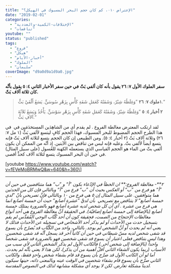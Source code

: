 ```yaml
---
title: "الإعتراض ٠١٠، كم كان حجم البحر المسبوك في الهيكل؟"
date: "2019-02-01"
categories: 
  - "الإختلافات-الكمية-والعددية"
  - "تناقضات"
youtube: ""
status: "published"
tags: 
  - "فروع"
  - "هيكل"
  - "أخبار-الأيام"
  - "الملوك"
  - "سليمان"
coverImage: "d9a0d9a1d9a0.jpg"
---
```


**سفر الملوك الأول ٧: ٢٦ يقول بأنه كان ألفي بَثّ** **في حين سفر الأخبار الثاني ٤: ٥ يقول بأنَّه كان ثلاثة آلاف بَثّ.**

> **١ملوك ٧**: **٢٦** ”وَغِلَظُهُ شِبْرٌ، وَشَفَتُهُ كَعَمَلِ شَفَةِ كَأْسٍ بِزَهْرِ سُوسَنٍّ. يَسَعُ أَلْفَيْ بَثٍّ.“
> 
> **٢ أخبار ٤**: **٥** ”وَغِلَظُهُ شِبْرٌ، وَشَفَتُهُ كَعَمَلِ شَفَةِ كَأْسٍ بِزَهْرِ سَوْسَنٍّ. يَأْخُذُ وَيَسَعُ ثَلاَثَةَ آلاَفِ بَثٍّ.“

لقد ارتكب المعترض مغالطة الفروع . لم يقدم أي من الشاهِدَين المستخدَمَين في  في هذا الطرح الحجم المضبوط للبحر المسبوك، فهذا الحجم كافٍ ليتسع لألفي بَثٍّ (١ مل ٧: ٢٦) وثلاثة آلاف بَثّ (٢ أخبار ٤: ٥). ومن الطبيعي إن كان الحجم يتسع لثلاثة آلاف بَثّ فإنه يتسع أيضاً لألفي بثّ. وعليه فإنه ليس من تناقض بين الآيتين. إذ أنَّه من الممكن أن يكون ألفي بثّ من الماء هو الحجم القياسي الذي يستعمله الكهنة للغُسول (على سبيل المثال) في حين أن البحر المسبوك يتسع لثلاثة آلاف كحدٍّ أقصى.

\[youtube https://www.youtube.com/watch?v=fEVeMoBRMwQ&w=640&h=360\]

* * *

_٢**\- مغالطة الفروع:** ان الخطأ في الإدّعاء بكون ”أ“ و ”ب“ هما متناقضين في حين أن ”أ“ هو فرع من ”ب“ أو العكس بحيث أن ”ب“ فرع من ”أ“ وبالتالي فإن كل من الحدثين هما متوافقين. على سبيل المثال إن ٥ هي فرع من ١٠ وبالتالي فإنَّ تصريحي بأنّ ”لدي خمسة أصابع“ لا يتناقض مع تصريحي  بأن لديَّ ”عشرة أصابع“ حيث أن خمسة أصابع انما هي فرع من عشرة . أي أن كل شخص لديه عشرة أصابع فهو بالضرورة يمتلك خمسة أصابع (بالإضافة إلى خمسة أصابع إضافيّة). في الحقيقة أنَّ مغالطة الفروع هي أحد أنواع مغالطات الإحتجاج من الصمت، فحقيقة كون أن أحد كُتَّاب الوحي المُقدَّس لم يقم بتسجيل حدث من الأحداث أو لم يذكر أحد الأشخاص في تسجيله عن الأحداث فذلك لا يعني أنه لم يحدث أو أنَّ الشخص لم يوجد. بالتالي، واحد من الكُتَّاب قد يُصرّح بأن يسوع قد شفى شخص لديه مسّ شيطاني في حين أن كاتباً آخر قد يسجل أنَّه قد شفى شخصين. وهذا ليس بتناقض فعلى اعتبار أن يسوع قد شفى شخصين فهو بالضرورة قد شفى شخصاً واحداً (بالإضافة إلى شخص آخر.) فالكاتب الأول لم يذكر الشخص الثاني لأي سبب من الأسباب (ربما يكون الشفاء الثاني أقلّ أهمية من أن يذكر)، لكن هذا لا يعني بأنَّه لم يحدث. أما لو أن الكاتب الأول قد صرَّح بأن يسوع قد قام بشفاء شخص واحدٍ فقط، والكاتب الثاني صرَّح بأن يسوع قام بشفاء شخصين في الوقت عينه وبالمعنى ذاته، حينها سيكون لدينا مشكلة تعارض. لكن لا يوجد أي مشكلة مشابهة لذلك في النصوص المقدسة._
